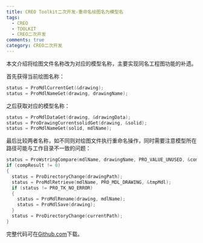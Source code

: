 ```yaml
---
title: CREO Toolkit二次开发-重命名绘图名为模型名
tags:
  - CREO
  - TOOLKIT
  - CREO二次开发
comments: true
category: CREO二次开发
---
```


本文介绍将绘图文件名称改为对应的模型名称，主要实现同名工程图功能的补遗。

首先获得当前绘图名称：

```c
status = ProMdlCurrentGet(&drawing);
status = ProMdlNameGet(drawing, drawingName);
```

之后获取对应的模型名称：

```c
status = ProMdlDataGet(drawing, &drawingData);
status = ProDrawingCurrentsolidGet(drawing, &solid);
status = ProMdlNameGet(solid, mdlName);
```

最后比较两者名称，如不同则对绘图文件执行重命名操作，同时需要注意模型所在路径可能与工作目录不一致的问题：

```c
status = ProWstringCompare(mdlName, drawingName, PRO_VALUE_UNUSED, &compResult);
if (compResult != 0)
{
  status = ProDirectoryChange(drawingPath);
  status = ProMdlRetrieve(mdlName, PRO_MDL_DRAWING, &tmpMdl);
  if (status != PRO_TK_NO_ERROR)
  {
    status = ProMdlRename(drawing, mdlName);
    status = ProMdlSave(drawing);
  }
  status = ProDirectoryChange(currentPath);
}
```

完整代码可在<a href="https://github.com/slacker-HD/creo_toolkit" target="_blank">Github.com</a>下载。
